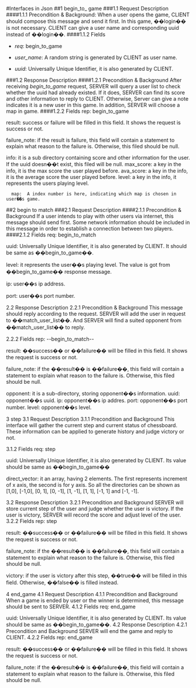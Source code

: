 #Interfaces in Json 
##1	begin_to_ game
###1.1	Request Description
####1.1.1	Precondition & Background: 
When a user opens the game, CLIENT should compose this message and send it first. In this game, ��login�� is not necessary. CLIENT can give a user name and corresponding uuid instead of ��login��.
####1.1.2	Fields 

*   *req*:  begin_to_game

*   *user_name*: A random string is generated by CLIENT as user name.

*   *uuid*: Universally Unique Identifier, it is also generated by CLIENT.

###1.2	Response Description
####1.2.1	Precondition & Background
After receiving *begin_to_game* request, SERVER will query a user list to check whether the uuid had already existed. If it does, SERVER can find its score and other information to reply to CLIENT. Otherwise, Server can give a note indicates it is a new user in this game. 
In addition, SERVER will choose a map in game.
####1.2.2	Fields 
rep:  begin_to_game

result:  success or failure will be filled in this field. It shows the request is success or not.

failure_note:  if the result is failure, this field will contain a statement to explain what reason to the failure is. Otherwise, this filed should be null.

info:  it is a sub directory containing score and other information for the user. If the uuid doesn��t exist, this filed will be null.
      max_score:  a key in the info, it is the max score the user played before.
      ava_score:  a key in the info, it is the average score the user played before. 
      level:  a key in the info, it represents the users playing level.

      map:  A index number is here, indicating which map is chosen in user��s game.   
##2	begin to match
###2.1	Request Description
####2.1.1	Precondition & Background 
If a user intends to play with other users via internet, this message should send first. Some network information should be included in this message in order to establish a connection between two players.
####2.1.2	Fields 
req:  begin_to_match

uuid:  Universally Unique Identifier, it is also generated by CLIENT. It should be same as ��begin_to_game��.

level:  it represents the user��s playing level. The value is got from ��begin_to_game�� response message.

ip:  user��s ip address. 

port: user��s port number. 

2.2	Response Description
2.2.1	Precondition & Background
This message should reply according to the request. SERVER will add the user in request to ��match_user_list��. And SERVER will find a suited opponent from ��match_user_list�� to reply.

2.2.2	Fields 
rep:  --begin_to_match--

result:  ��success�� or ��failure�� will be filled in this field. It shows the request is success or not.

failure_note:  if the ��result�� is ��failure��, this field will contain a statement to explain what reason to the failure is. Otherwise, this filed should be null.

opponent:  it is a sub-directory, storing opponent��s information.
           uuid: opponent��s uuid. 
           ip:  opponent��s ip addres.
           port:  opponent��s port number. 
           level:  opponent��s level.

3	step 
3.1	Request Description
3.1.1	Precondition and Background
This interface will gather the current step and current status of chessboard. These information can be applied to generate history and judge victory or not.

3.1.2	Fields
req:  step

uuid:   Universally Unique Identifier, it is also generated by CLIENT. Its value should be same as ��begin_to_game��

direct_vector:  it an array, having 2 elements. The first represents increment of x axis, the second is for y axis. So all the directories can be shown as [1,0], [-1,0], [0, 1], [0, -1], [1, -1], [1, 1], [-1, 1] and [-1, -1].

3.2	Response Description
3.2.1	Precondition and Background
SERVER will store current step of the user and judge whether the user is victory. If the user is victory, SERVER will record the score and adjust level of the user.
3.2.2	Fields
rep:  step

result:  ��success�� or ��failure�� will be filled in this field. It shows the request is success or not.

failure_note:  if the ��result�� is ��failure��, this field will contain a statement to explain what reason to the failure is. Otherwise, this filed should be null.

victory:  if the user is victory after this step,  ��true�� will be filled in this field. Otherwise, ��false�� is filled instead.

4	end_game
4.1	Request Description
4.1.1	Precondition and Background
When a game is ended by user or the winner is determined, this message should be sent to SERVER.
4.1.2	Fields
req:   end_game

uuid:  Universally Unique Identifier, it is also generated by CLIENT. Its value should be same as ��begin_to_game��.
4.2	Response Description
4.2.1	Precondition and Background
SERVER will end the game and reply to CLIENT.
4.2.2	Fields
rep:  end_game

result:  ��success�� or ��failure�� will be filled in this field. It shows the request is success or not.

failure_note:  if the ��result�� is ��failure��, this field will contain a statement to explain what reason to the failure is. Otherwise, this filed should be null.



